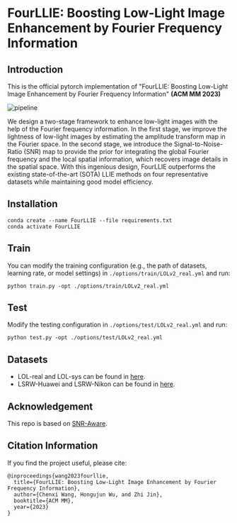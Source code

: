 # FourLLIE: Boosting Low-Light Image Enhancement by Fourier Frequency Information

## Introduction

This is the official pytorch implementation of "FourLLIE: Boosting Low-Light Image Enhancement by Fourier Frequency Information" **(ACM MM 2023)**

![pipeline]([.\figs\pipeline.png](https://github.com/wangchx67/FourLLIE/blob/main/figs/pipeline.png))

We design a two-stage framework to enhance low-light images with the help of the Fourier frequency information. In the first stage, we improve the lightness of low-light images by estimating the amplitude transform map in the Fourier space. In the second stage, we introduce the Signal-to-Noise-Ratio (SNR) map to provide the prior for integrating the global Fourier frequency and the local spatial information, which recovers image details in the spatial space. With this ingenious design, FourLLIE outperforms the existing state-of-the-art (SOTA) LLIE methods on four representative datasets while maintaining good model efficiency. 

## Installation

```
conda create --name FourLLIE --file requirements.txt
conda activate FourLLIE
```

## Train

You can modify the training configuration (e.g., the path of datasets, learning rate, or model settings) in `./options/train/LOLv2_real.yml` and run:

```
python train.py -opt ./options/train/LOLv2_real.yml
```

## Test

Modify the testing configuration in `./options/test/LOLv2_real.yml` and run:

```
python test.py -opt ./options/test/LOLv2_real.yml
```

## Datasets

- LOL-real and LOL-sys can be found in [here](https://github.com/flyywh/SGM-Low-Light).
- LSRW-Huawei and LSRW-Nikon can be found in [here](https://github.com/JianghaiSCU/R2RNet).

## Acknowledgement

This repo is based on [SNR-Aware](https://github.com/dvlab-research/SNR-Aware-Low-Light-Enhance).

## Citation Information

If you find the project useful, please cite:

```
@inproceedings{wang2023fourllie,
  title={FourLLIE: Boosting Low-Light Image Enhancement by Fourier Frequency Information},
  author={Chenxi Wang, Hongujun Wu, and Zhi Jin},
  booktitle={ACM MM},
  year={2023}
}
```

